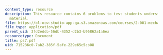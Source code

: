 ```yaml
---
content_type: resource
description: This resource contains 6 problems to test students understanding of course
  material.
file: https://ol-ocw-studio-app-qa.s3.amazonaws.com/courses/2-001-mechanics-materials-i-fall-2006/715236c07ab2385f5afe229e65c5cb08_ps7.pdf
file_type: application/pdf
parent_uid: 3fd2eddb-56db-4352-d2b3-b96862a1a6ea
resourcetype: Document
title: ps7.pdf
uid: 715236c0-7ab2-385f-5afe-229e65c5cb08
---
```

